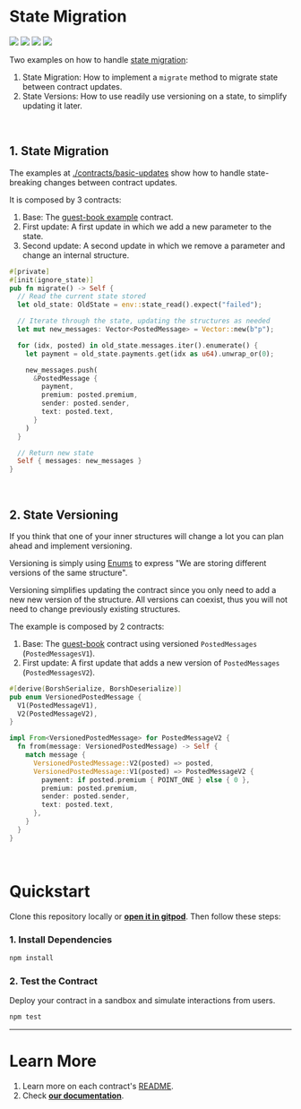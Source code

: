 # State Migration
[![](https://img.shields.io/badge/⋈%20Examples-Intermediate-orange)](https://docs.near.org/tutorials/welcome)
[![](https://img.shields.io/badge/Contract-rust-red)](https://docs.near.org/develop/contracts/anatomy)
[![](https://img.shields.io/badge/Frontend-None-gray)](https://docs.near.org/develop/integrate/frontend)
[![](https://img.shields.io/badge/Testing-passing-green)](https://docs.near.org/develop/integrate/frontend)


Two examples on how to handle [state migration](https://docs.near.org/develop/upgrade/migration):
1. State Migration: How to implement a `migrate` method to migrate state between contract updates.
2. State Versions: How to use readily use versioning on a state, to simplify updating it later.

<br />

## 1. State Migration
The examples at [./contracts/basic-updates](./contracts/basic-updates) show how to handle state-breaking changes
between contract updates.

It is composed by 3 contracts:
1. Base: The [guest-book example](https://github.com/near-examples/guest-book-rust) contract.
2. First update: A first update in which we add a new parameter to the state.
2. Second update: A second update in which we remove a parameter and change an internal structure.

```rust
#[private]
#[init(ignore_state)]
pub fn migrate() -> Self {
  // Read the current state stored
  let old_state: OldState = env::state_read().expect("failed");

  // Iterate through the state, updating the structures as needed
  let mut new_messages: Vector<PostedMessage> = Vector::new(b"p");

  for (idx, posted) in old_state.messages.iter().enumerate() {
    let payment = old_state.payments.get(idx as u64).unwrap_or(0);

    new_messages.push(
      &PostedMessage {
        payment,
        premium: posted.premium,
        sender: posted.sender,
        text: posted.text,
      }
    )
  }

  // Return new state
  Self { messages: new_messages }
}
```

<br />

## 2. State Versioning
If you think that one of your inner structures will change a lot you can plan ahead and implement versioning.

Versioning is simply using [Enums](https://doc.rust-lang.org/book/ch06-01-defining-an-enum.html) to express
"We are storing different versions of the same structure".

Versioning simplifies updating the contract since you only need to add a new new version of the structure.
All versions can coexist, thus you will not need to change previously existing structures. 

The example is composed by 2 contracts:
1. Base: The [guest-book](https://github.com/near-examples/guest-book-rust) contract using versioned `PostedMessages` (`PostedMessagesV1`).
2. First update: A first update that adds a new version of `PostedMessages` (`PostedMessagesV2`).

```rust
#[derive(BorshSerialize, BorshDeserialize)]
pub enum VersionedPostedMessage {
  V1(PostedMessageV1),
  V2(PostedMessageV2),
}

impl From<VersionedPostedMessage> for PostedMessageV2 {
  fn from(message: VersionedPostedMessage) -> Self {
    match message {
      VersionedPostedMessage::V2(posted) => posted,
      VersionedPostedMessage::V1(posted) => PostedMessageV2 {
        payment: if posted.premium { POINT_ONE } else { 0 },
        premium: posted.premium,
        sender: posted.sender,
        text: posted.text,
      },
    }
  }
}
```

<br />

# Quickstart

Clone this repository locally or [**open it in gitpod**](https://gitpod.io/#/github.com/near-examples/multiple-cross-contract-calls). Then follow these steps:

### 1. Install Dependencies
```bash
npm install
```

### 2. Test the Contract
Deploy your contract in a sandbox and simulate interactions from users.

```bash
npm test
```

---

# Learn More
1. Learn more on each contract's [README](./contract/README.md).
2. Check [**our documentation**](https://docs.near.org/develop/welcome).
